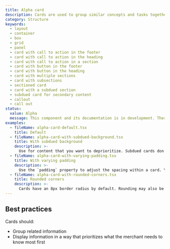```yaml
---
title: Alpha card
description: Cards are used to group similar concepts and tasks together for merchants to scan, read, and get things done. It displays content in a familiar and recognizable style.
category: Structure
keywords:
  - layout
  - container
  - box
  - grid
  - panel
  - card with call to action in the footer
  - card with call to action in the heading
  - card with call to action in a section
  - card with button in the footer
  - card with button in the heading
  - card with multiple sections
  - card with subsections
  - sectioned card
  - card with a subdued section
  - subdued card for secondary content
  - callout
  - call out
status:
  value: Alpha
  message: This component and its documentation is in development. There could be breaking changes made to it in a non-major release of Polaris. Please use with caution. To learn more please read about our [components lifecycle](/getting-started/components-lifecycle).
examples:
  - fileName: alpha-card-default.tsx
    title: Default
  - fileName: alpha-card-with-subdued-background.tsx
    title: With subdued background
    description: >-
      Use for content that you want to deprioritize. Subdued cards don’t stand out as much as cards with white backgrounds so don’t use them for information or actions that are critical to merchants.
  - fileName: alpha-card-with-varying-padding.tsx
    title: With varying padding
    description: >-
      Use the `padding` property to adjust the spacing within a card. You can also specify spacing values at different breakpoints.
  - fileName: alpha-card-with-rounded-corners.tsx
    title: Rounded corners
    description: >-
      Cards have an 8px border radius by default. Rounding may also be applied responsively with the roundedAbove prop. This enables cards to be softened on larger screens, but squared off when they are full bleed on smaller devices.
---
```


## Best practices

Cards should:

- Group related information
- Display information in a way that prioritizes what the merchant needs to know most first
